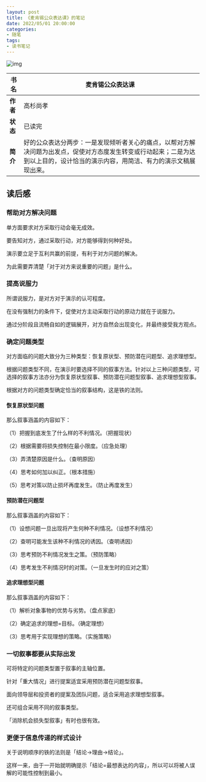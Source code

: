 ```yaml
---
layout: post
title: 《麦肯锡公众表达课》的笔记
date: 2022/05/01 20:00:00
categories:
- 随笔
tags:
- 读书笔记
---
```


![img](https://pics.naaln.com/blog/2022-05-03-979a43.png-basicBlog)

| **书名** | 麦肯锡公众表达课                                             |
| -------- | ------------------------------------------------------------ |
| **作者** | 高杉尚孝                                                     |
| **状态** | 已读完                                                       |
| **简介** | 好的公众表达分两步：一是发现倾听者关心的痛点，以帮对方解决问题为出发点，促使对方态度发生转变或行动起来；二是为达到以上目的，设计恰当的演示内容，用简洁、有力的演示文稿展现出来。|

## 读后感

### 帮助对方解决问题

单方面要求对方采取行动会毫无成效。

要告知对方，通过采取行动，对方能够得到何种好处。

演示要立足于互利共赢的前提，有利于对方问题的解决。

为此需要弄清楚「对于对方来说重要的问题」是什么。

### 提高说服力

所谓说服力，是对方对于演示的认可程度。

在没有强制力的条件下，促使对方主动采取行动的原动力就在于说服力。

通过分阶段且流畅自如的逻辑展开，对方自然会出现变化，并最终接受我方观点。

### 确定问题类型

对方面临的问题大致分为三种类型：恢复原状型、预防潜在问题型、追求理想型。

根据问题类型不同，在演示时要选择不同的叙事方法。针对以上三种问题类型，可选择的叙事方法亦分为恢复原状型叙事、预防潜在问题型叙事、追求理想型叙事。

根据对方的问题类型确定恰当的叙事结构，这是铁的法则。

#### 恢复原状型问题

那么叙事涵盖的内容如下：

（1）把握到底发生了什么样的不利情况。（把握现状）

（2）根据需要将损失控制在最小限度。（应急处理）

（3）弄清楚原因是什么。（查明原因）

（4）思考如何加以纠正。（根本措施）

（5）思考对策以防止损坏再度发生。（防止再度发生）

#### 预防潜在问题型

那么叙事涵盖的内容如下：

（1）设想问题一旦出现将产生何种不利情况。（设想不利情况）

（2）查明可能发生该种不利情况的诱因。（查明诱因）

（3）思考预防不利情况发生之策。（预防策略）

（4）思考发生不利情况时的对策。（一旦发生时的应对之策）

#### 追求理想型问题

那么叙事涵盖的内容如下：

（1）解析对象事物的优势与劣势。（盘点家底）

（2）确定追求的理想=目标。（确定理想）

（3）思考用于实现理想的策略。（实施策略）

### 一切叙事都要从实际出发

可将特定的问题类型置于叙事的主轴位置。

针对「重大情况」进行提案适宜采用预防潜在问题型叙事。

面向领导层和投资者的提案及团队问题，适合采用追求理想型叙事。

还可组合采用不同的叙事类型。

「消除机会损失型叙事」有时也很有效。

### 更便于信息传递的样式设计

关于说明顺序的铁的法则是「结论→理由→结论」。

这样一来，由于一开始就明确提示「结论=最想表达的内容」，所以可以将被人误解的可能性控制到最小。
